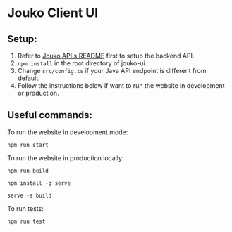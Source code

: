 # Jouko Client UI

## Setup:
1. Refer to [Jouko API's README](https://github.com/Metatavu/jouko/blob/master/jouko-api/README.MD) first to setup the backend API.
2. ```npm install``` in the root directory of jouko-ui.
3. Change ```src/config.ts``` if your Java API endpoint is different from default.
4. Follow the instructions below if want to run the website in development or production.

## Useful commands:

To run the website in development mode:
```
npm run start
```
To run the website in production locally:
```
npm run build
```
```
npm install -g serve
```
```
serve -s build
```
To run tests:
```
npm run test
```
